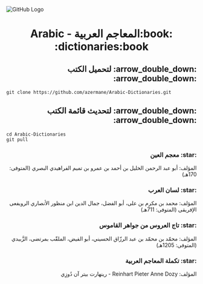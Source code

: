 ![GitHub Logo](https://github.com/azermane/Arabic-Dictionaries/blob/master/%D8%A7%D9%84%D9%85%D8%B9%D8%A7%D8%AC%D9%85-%D8%A7%D9%84%D8%B9%D8%B1%D8%A8%D9%8A%D8%A9.png)
<h1 dir="rtl" align="center">:book:المعاجم العربية - Arabic dictionaries:book:</h1>

<h2 dir="rtl">:arrow_double_down: لتحميل الكتب :arrow_double_down:</h2>

    git clone https://github.com/azermane/Arabic-Dictionaries.git

<h2 dir="rtl">:arrow_double_down: لتحديث قائمة الكتب :arrow_double_down:</h2>

    cd Arabic-Dictionaries
    git pull
<h3 dir="rtl">:star: معجم العين</h3>
<p dir="rtl">المؤلف: أبو عبد الرحمن الخليل بن أحمد بن عمرو بن تميم الفراهيدي البصري (المتوفى: 170هـ)
<h3 dir="rtl">:star: لسان العرب</h3>
<p dir="rtl">المؤلف: محمد بن مكرم بن على، أبو الفضل، جمال الدين ابن منظور الأنصاري الرويفعى الإفريقى (المتوفى: 711هـ)
<h3 dir="rtl">:star: تاج العروس من جواهر القاموس</h3>
<p dir="rtl">المؤلف: محمّد بن محمّد بن عبد الرزّاق الحسيني، أبو الفيض، الملقّب بمرتضى، الزَّبيدي (المتوفى: 1205هـ)
<h3 dir="rtl">:star: تكملة المعاجم العربية</h3>
<p dir="rtl">المؤلف: Reinhart Pieter Anne Dozy - رينهارت بيتر آن دُوزِي
